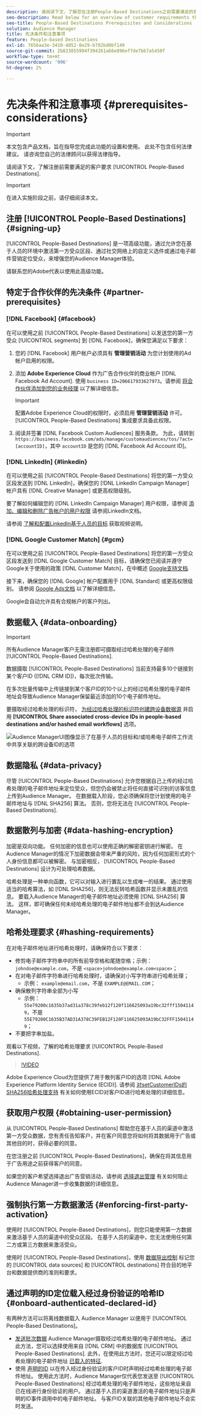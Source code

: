```yaml
---
description: 请阅读下文，了解您在注册People-Based Destinations之前需要满足的客户要求。
seo-description: Read below for an overview of customer requirements that you need to meet before signing up for People-Based Destinations.
seo-title: People-Based Destinations Prerequisites and Considerations
solution: Audience Manager
title: 先决条件和注意事项
feature: People-based Destinations
exl-id: 7656aa3e-3410-4052-8e29-b702bd0bf149
source-git-commit: 2b823855994f394261a66e896ef7de7bb7a5450f
workflow-type: tm+mt
source-wordcount: '996'
ht-degree: 2%

---
```



# 先决条件和注意事项 {#prerequisites-considerations}

>[!IMPORTANT]
>本文包含产品文档，旨在指导您完成此功能的设置和使用。 此处不包含任何法律建议。 请咨询您自己的法律顾问以获得法律指导。

请阅读下文，了解注册前需要满足的客户要求 [!UICONTROL People-Based Destinations].

>[!IMPORTANT]
> 在进入实施阶段之前，请仔细阅读本文。

## 注册 [!UICONTROL People-Based Destinations] {#signing-up}

[!UICONTROL People-Based Destinations] 是一项高级功能，通过允许您在基于人员的环境中激活第一方受众区段、通过社交网络上的自定义选件或通过电子邮件营销定位受众，来增强您的Audience Manager体验。

请联系您的Adobe代表以使用此高级功能。

## 特定于合作伙伴的先决条件 {#partner-prerequisites}

### [!DNL Facebook] {#facebook}

在可以使用之前 [!UICONTROL People-Based Destinations] 以发送您的第一方受众 [!UICONTROL segments] 到 [!DNL Facebook]，确保您满足以下要求：

1. 您的 [!DNL Facebook] 用户帐户必须具有 **管理营销活动** 为您计划使用的Ad帐户启用的权限。
2. 添加 **Adobe Experience Cloud** 作为广告合作伙伴的商业帐户 [!DNL Facebook Ad Account]. 使用 `business ID=206617933627973`。请参阅 [将合作伙伴添加到您的业务经理](https://www.facebook.com/business/help/1717412048538897) 以了解详细信息。

   >[!IMPORTANT]
   >配置Adobe Experience Cloud的权限时，必须启用 **管理营销活动** 许可。 [!UICONTROL People-Based Destinations] 集成要求具备此权限。

3. 阅读并签署 [!DNL Facebook Custom Audiences] 服务条款。 为此，请转到 `https://business.facebook.com/ads/manage/customaudiences/tos/?act=[accountID]`，其中 `accountID` 是您的 [!DNL Facebook Ad Account ID]。

### [!DNL LinkedIn] {#linkedin}

在可以使用之前 [!UICONTROL People-Based Destinations] 将您的第一方受众区段发送到 [!DNL LinkedIn]，确保您的 [!DNL LinkedIn Campaign Manager] 帐户具有 [!DNL Creative Manager] 或更高权限级别。

要了解如何编辑您的 [!DNL LinkedIn Campaign Manager] 用户权限，请参阅 [添加、编辑和删除广告帐户的用户权限](https://www.linkedin.com/help/lms/answer/5753) 请参阅LinkedIn文档。

请参阅 [了解和配置LinkedIn基于人员的目标](https://experienceleague.adobe.com/docs/audience-manager-learn/tutorials/data-activation/people-based-destinations/understanding-and-configuring-the-linkedin-pbd.html) 获取视频说明。

### [!DNL Google Customer Match] {#gcm}

在可以使用之前 [!UICONTROL People-Based Destinations] 将您的第一方受众区段发送到 [!DNL Google Customer Match] 目标，请确保您已阅读并遵守Google关于使用的政策 [!DNL Customer Match]，在中概述 [Google支持文档](https://support.google.com/google-ads/answer/6299717).

接下来，确保您的 [!DNL Google] 帐户配置用于 [!DNL Standard] 或更高权限级别。 请参阅 [Google Ads文档](https://support.google.com/google-ads/answer/9978556?visit_id=637611563637058259-4176462731&amp;rd=1) 以了解详细信息。

Google会自动允许具有合规帐户的客户列出。

## 数据载入 {#data-onboarding}

>[!IMPORTANT]
>
>所有Audience Manager客户无需注册即可摄取经过哈希处理的电子邮件 [!UICONTROL People-Based Destinations].

数据摄取 [!UICONTROL People-Based Destinations] 当前支持最多10个链接到某个客户ID ([!DNL CRM ID])，每次批次传输。

在多次批量传输中上传链接到某个客户ID的10个以上的经过哈希处理的电子邮件地址会导致Audience Manager保留最近添加的10个电子邮件地址。

要摄取经过哈希处理的标识符， [为经过哈希处理的标识符创建跨设备数据源](../create-data-source-hashed-emails.md) 并启用 **[!UICONTROL Share associated cross-device IDs in people-based destinations and/or hashed email workflows]** 选项。

![Audience ManagerUI图像显示了在基于人员的目标和/或哈希电子邮件工作流中共享关联的跨设备ID的选项](assets/data-source-share-ids.png)

## 数据隐私 {#data-privacy}

尽管 [!UICONTROL People-Based Destinations] 允许您根据自己上传的经过哈希处理的电子邮件地址来定位受众，但您仍会被禁止将任何直接可识别的访客信息上传到Audience Manager。 在数据载入阶段，您必须确保将您计划使用的电子邮件地址与 [!DNL SHA256] 算法。 否则，您将无法在 [!UICONTROL People-Based Destinations].

## 数据散列与加密 {#data-hashing-encryption}

加密是双向功能。 任何加密的信息也可以使用正确的解密密钥进行解密。 在Audience Manager的情况下加密数据会带来严重的风险，因为任何加密形式的个人身份信息都可以被解密。 与加密相反， [!UICONTROL People-Based Destinations] 设计为可处理哈希数据。

哈希处理是一种单向函数，它可以对输入进行置乱以生成唯一的结果。 通过使用适当的哈希算法，如 [!DNL SHA256]，则无法反转哈希函数并显示未置乱的信息。 要载入Audience Manager的电子邮件地址必须使用 [!DNL SHA256] 算法。 这样，即可确保任何未经哈希处理的电子邮件地址都不会到达Audience Manager。

## 哈希处理要求 {#hashing-requirements}

在对电子邮件地址进行哈希处理时，请确保符合以下要求：

* 修剪电子邮件字符串中的所有前导空格和尾随空格；示例： `johndoe@example.com`，不是 `<space>johndoe@example.com<space>`；
* 在对电子邮件字符串进行哈希处理时，请确保对小写字符串进行哈希处理；
   * 示例： `example@email.com`，不是 `EXAMPLE@EMAIL.COM`；
* 确保散列字符串全部为小写
   * 示例： `55e79200c1635b37ad31a378c39feb12f120f116625093a19bc32fff15041149`，不是 `55E79200C1635B37AD31A378C39FEB12F120F116625093A19bC32FFF15041149`；
* 不要把字串加盐。

观看以下视频，了解的哈希处理要求 [!UICONTROL People-Based Destinations].

>[!VIDEO](https://video.tv.adobe.com/v/29003/)

Adobe Experience Cloud为您提供了用于散列客户ID的选项 [!DNL Adobe Experience Platform Identity Service (ECID)]. 请参阅 [对setCustomerIDs的SHA256哈希处理支持](https://experienceleague.adobe.com/docs/id-service/using/reference/hashing-support.html) 有关如何使用ECID对客户ID进行哈希处理的详细信息。

## 获取用户权限 {#obtaining-user-permission}

从 [!UICONTROL People-Based Destinations] 帮助您在基于人员的渠道中激活第一方受众数据，您有责任告知客户，并在客户同意您将如何将其数据用于广告或其他目的时，获得必要的同意。

在您注册之前 [!UICONTROL People-Based Destinations]，确保在将其信息用于广告用途之前获得客户的同意。

如果您的客户希望选择退出广告营销活动，请参阅 [选择退出管理](../../overview/data-security-and-privacy/data-privacy-requests.md) 有关如何阻止Audience Manager进一步收集数据的详细信息。

## 强制执行第一方数据激活 {#enforcing-first-party-activation}

使用时 [!UICONTROL People-Based Destinations]，则您只能使用第一方数据来激活基于人员的渠道中的受众区段。 在基于人员的渠道中，您无法使用任何第二方或第三方数据来激活受众。

使用时 [!UICONTROL People-Based Destinations]，使用 [数据导出控制](../data-export-controls.md) 标记您的 [!UICONTROL data sources] 和 [!UICONTROL destinations] 符合目的地平台和数据提供商的准则和要求。

## 通过声明的ID定位载入经过身份验证的哈希ID {#onboard-authenticated-declared-id}

有两种方法可以将离线数据载入 Audience Manager 以便用于 [!UICONTROL People-Based Destinations]。

* [发送批次数据](../../integration/sending-audience-data/batch-data-transfer-explained/batch-data-transfer-overview.md) Audience Manager摄取经过哈希处理的电子邮件地址。 通过此方法，您可以选择使用来自 [!DNL CRM] 中的数据库 [!UICONTROL People-Based Destinations]. 此外，在使用此方法时，您还可以限定经过哈希处理的电子邮件地址 [已载入的特征](../traits/trait-and-segment-qualification-reference.md).
* 使用 [声明的ID](../declared-ids.md) 以在传入经过身份验证的客户ID时声明经过哈希处理的电子邮件地址。 使用此方法时，Audience Manager仅代表您发送至 [!UICONTROL People-Based Destinations] 经过哈希处理的电子邮件地址，这些地址来自已在线进行身份验证的用户。 通过基于人员的渠道激活的电子邮件地址只是声明的ID事件调用中的电子邮件地址。 与客户ID关联的其他电子邮件地址不会实时发送。
